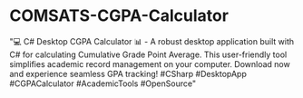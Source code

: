 # COMSATS-CGPA-Calculator
"💻 C# Desktop CGPA Calculator 📊 - A robust desktop application built with C# for calculating Cumulative Grade Point Average. This user-friendly tool simplifies academic record management on your computer. Download now and experience seamless GPA tracking! #CSharp #DesktopApp #CGPACalculator #AcademicTools #OpenSource"
